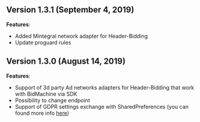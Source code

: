 ## Version 1.3.1 (September 4, 2019)
**Features**:
* Added Mintegral network adapter for Header-Bidding
* Update proguard rules

## Version 1.3.0 (August 14, 2019)
**Features**:
* Support of 3d party Ad networks adapters for Header-Bidding that work with BidMachine via SDK
* Possibility to change endpoint
* Support of GDPR settings exchange with SharedPreferences (you can found more info [here](https://github.com/InteractiveAdvertisingBureau/GDPR-Transparency-and-Consent-Framework/blob/master/Mobile%20In-App%20Consent%20APIs%20v1.0%20Final.md#how-do-third-party-sdks-vendors-access-the-consent-information-))